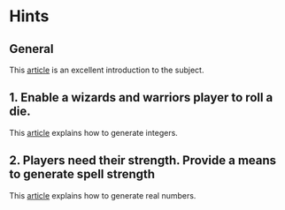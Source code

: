 # Hints

## General

This [article][system-random] is an excellent introduction to the subject.

## 1. Enable a wizards and warriors player to roll a die.

This [article][random-integers] explains how to generate integers.

## 2. Players need their strength. Provide a means to generate spell strength

This [article][random-reals] explains how to generate real numbers.

[system-random]: https://docs.microsoft.com/en-us/dotnet/api/system.random?view=netcore-3.1
[random-integers]: https://docs.microsoft.com/en-us/dotnet/api/system.random.next?view=netcore-3.1
[random-reals]: https://docs.microsoft.com/en-us/dotnet/api/system.random.nextdouble?view=netcore-3.1

